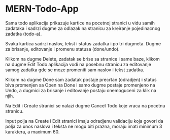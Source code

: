 # MERN-Todo-App

Sama todo aplikacija prikazuje kartice na pocetnoj stranici u vidu samih zadataka i sadrzi dugme za odlazak na stranicu za kreiranje pojedinacnog zadatka (todo-a).

Svaka kartica sadrzi naslov, tekst i status zadatka i po tri dugmeta. Dugme za brisanje, editovanje i promenu statusa (done/undo).

Klikom na dugme Delete, zadatak se brise sa stranice i same baze, klikom na dugme Edit Todo aplikacija vodi na posebnu stranicu za editovanje samog zadatka
gde se moze promeniti sam naslov i tekst zadatka. 

Klikom na dugme Done sam zadatak postaje precrtan (odradjen) i status biva promenjen sa Open na Done i samo dugme postaje promenjeno na Undo,
a dugmici za brisanje i editovanje postaju onemoguceni za klik na njih.

Na Edit i Create stranici se nalazi dugme Cancel Todo koje vraca na pocetnu stranicu.

Input polja na Create i Edit stranici imaju odradjenu validaciju koja govori da polja za unos naslova i teksta ne mogu biti prazna, moraju imati minimum 3 karaktera, a maximum 60.


